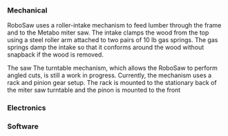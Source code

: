 ### Mechanical
RoboSaw uses a roller-intake mechanism to feed lumber through the frame and to the Metabo miter saw. The intake clamps the wood from the top using a steel roller arm attached to two pairs of 10 lb gas springs. The gas springs damp the intake so that it conforms around the wood without snapback if the wood is removed.

The saw 
The turntable mechanism, which allows the RoboSaw to perform angled cuts, is still a work in progress. Currently, the mechanism uses a rack and pinion gear setup. The rack is mounted to the stationary back of the miter saw turntable and the pinon is mounted to the front 

### Electronics


### Software
